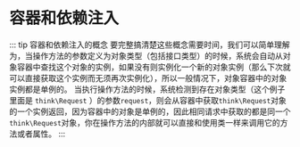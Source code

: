 # 容器和依赖注入

::: tip 容器和依赖注入的概念
要完整搞清楚这些概念需要时间，我们可以简单理解为，当操作方法的参数定义为对象类型（包括接口类型）的时候，系统会自动从对象容器中查找这个对象的实例，如果没有则实例化一个新的对象实例（那么下次就可以直接获取这个实例而无须再次实例化），所以一般情况下，对象容器中的对象实例都是单例的。
当执行操作方法的时候，系统检测到存在对象类型（这个例子里面是 `think\Request` ）的参数`request`，则会从容器中获取`think\Request`对象的一个实例返回，因为容器中的对象是单例的，因此相同请求中获取的都是同一个`think\Request`对象，你在操作方法的内部就可以直接和使用类一样来调用它的方法或者属性。
:::
